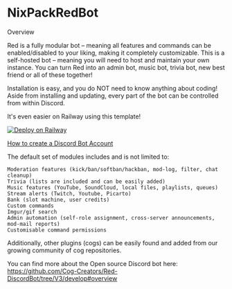 # NixPackRedBot

Overview

Red is a fully modular bot – meaning all features and commands can be enabled/disabled to your liking, making it completely customizable. This is a self-hosted bot – meaning you will need to host and maintain your own instance. You can turn Red into an admin bot, music bot, trivia bot, new best friend or all of these together!

Installation is easy, and you do NOT need to know anything about coding! Aside from installing and updating, every part of the bot can be controlled from within Discord.

It's even easier on Railway using this template!

[![Deploy on Railway](https://railway.app/button.svg)](https://railway.app/template/Ux74pW?referralCode=IrZ8Jr)

[How to create a Discord Bot Account](https://docs.discord.red/en/stable/bot_application_guide.html)

The default set of modules includes and is not limited to:

    Moderation features (kick/ban/softban/hackban, mod-log, filter, chat cleanup)
    Trivia (lists are included and can be easily added)
    Music features (YouTube, SoundCloud, local files, playlists, queues)
    Stream alerts (Twitch, Youtube, Picarto)
    Bank (slot machine, user credits)
    Custom commands
    Imgur/gif search
    Admin automation (self-role assignment, cross-server announcements, mod-mail reports)
    Customisable command permissions

Additionally, other plugins (cogs) can be easily found and added from our growing community of cog repositories.

You can find more about the Open source Discord bot here:
https://github.com/Cog-Creators/Red-DiscordBot/tree/V3/develop#overview
